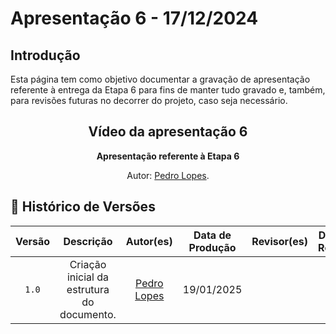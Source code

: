# Apresentação 6 - 17/12/2024

## Introdução 
Esta página tem como objetivo documentar a gravação de apresentação referente à entrega da Etapa 6 para fins de manter tudo gravado e, também, para revisões futuras no decorrer do projeto, caso seja necessário.



<center>

## Vídeo da apresentação 6

<div align="center">
    <p><strong>Apresentação referente à Etapa 6</strong></p>
</div>



<div align="center">
    <p>Autor: <a href="https://github.com/pLopess">Pedro Lopes</a>.</p>
</div>

</center>



## 📑 Histórico de Versões
| Versão | Descrição | Autor(es) | Data de Produção | Revisor(es) | Data de Revisão |   
| :----: | :-------: | :-------: | :--------------: | :---------: | :-------------: |
| `1.0`  | Criação inicial da estrutura do documento.  | [Pedro Lopes](https://github.com/pLopess) | 19/01/2025 |  |  |

